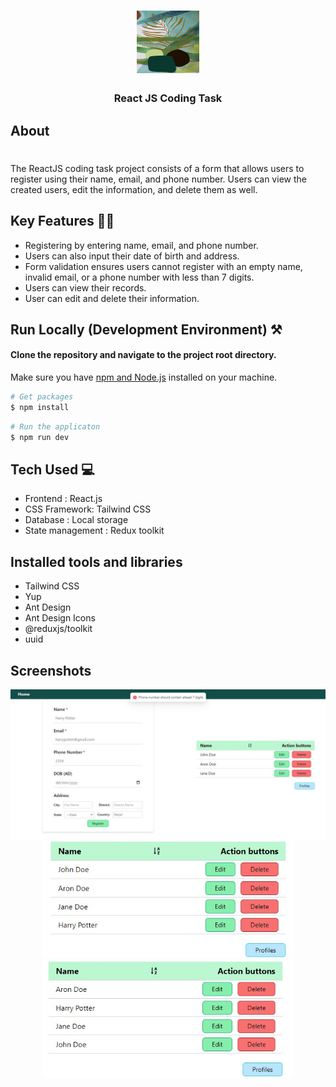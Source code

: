 <h1 align="center">
    <img src="src/app-images/register.jpg" width=100px height=100px/>
</h1>
<h3 align="center">
    <b>React JS Coding Task</b>
</h3>



## About 
<h1></h1>

The ReactJS coding task project consists of a form that allows users to register using their name, email, and phone number. Users can view the created users, edit the information, and delete them as well.

## Key Features 🧑‍💻

- Registering by entering name, email, and phone number. 
- Users can also input their date of birth and address.
- Form validation ensures users cannot register with an empty name, invalid email, or a phone number with less than 7 digits.
- Users can view their records.
- User can edit and delete their information.

## Run Locally (Development Environment) ⚒️

#### Clone the repository and navigate to the project root directory. 
Make sure you have [npm and Node.js](https://docs.npmjs.com/downloading-and-installing-node-js-and-npm) installed on your machine.

```bash
# Get packages
$ npm install
```

```bash
# Run the applicaton
$ npm run dev
```


## Tech Used 💻

- Frontend : React.js
- CSS Framework: Tailwind CSS
- Database : Local storage
- State management : Redux toolkit


## Installed tools and libraries

- Tailwind CSS
- Yup
- Ant Design
- Ant Design Icons
- @reduxjs/toolkit
- uuid

  
## Screenshots 

<div align="center">
  <img src="src/app-images/validation.jpg" width=800/>
  <span>
        <img src="src/app-images/berforesorting.jpg" width=400 />
        <img src="src/app-images/aftersorting.jpg" width=400 />
  </span>
</div>

